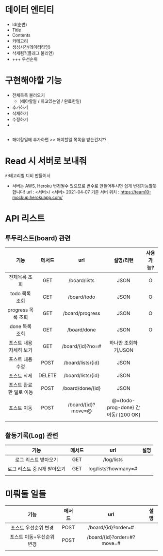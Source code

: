 # 데이터 엔티티
- Id(순번)
- Title
- Contents
- 카테고리
- 생성시간(데이터타임)
- 삭제됨?(플래그 불리언)
- +++ 우선순위

# 구현해야할 기능 
- 전체목록 불러오기 
  - (해야할일 / 하고있는일 / 완료한일)
- 추가하기
- 삭제하기
- 수정하기
- 
## 
- 해야햘일에 추가하면 >> 해야할일 목록을 받는건지??


# Read 시 서버로 보내줘
카테고리별 디비 만들어서


- 서버는 AWS, Heroku 변경될수 있으므로 변수로 만들어두시면 쉽게 변경가능할듯 합니다!
url : <서버>/
<서버> 
2021-04-07 기준 서버 위치
: https://team10-mockup.herokuapp.com/

# API 리스트
## 투두리스트(board) 관련
| 기능 | 메서드 | url | 설명/리턴|사용가능? |
|:---:|:---:|:---:|:---:|:---:|
| 전체목록 조회|GET|/board/lists|JSON|O|
| todo 목록 조회|GET|/board/todo|JSON|O|
| progress 목록 조회|GET|/board/progress|JSON|O|
| done 목록 조회|GET|/board/done|JSON|O|
| 포스트 내용 자세히 보기|GET|/board/{id}?no=#|하나만 조회하기/JSON||
| 포스트 내용 수정|POST|/board/lists/{id}| JSON  ||
| 포스트 삭제|DELETE|/board/lists/{id}|JSON ||
| 포스트 완료한 일로 이동|POST|/board/done/{id}| JSON ||
| 포스트 이동|POST|/board/{id}?move=@|@=(todo-prog-done) 간 이동/ [200 OK] ||
||||

## 활동기록(Log) 관련
| 기능 | 메서드 | url | 설명|
|:---:|:---:|:---:|:---:|
|로그 리스트 받아오기|GET|/log/lists||
|로그 리스트 중 N개 받아오기|GET|log/lists?howmany=#||
||||

# 미뤄둘 일들
| 기능 | 메서드 | url | 설명|
|:---:|:---:|:---:|:---:|
| 포스트 우선순위 변경|POST|/board/{id}?order=#||
| 포스트 이동+우선순위 변경|POST|/board/{id}?order=#?move=#||
||||
